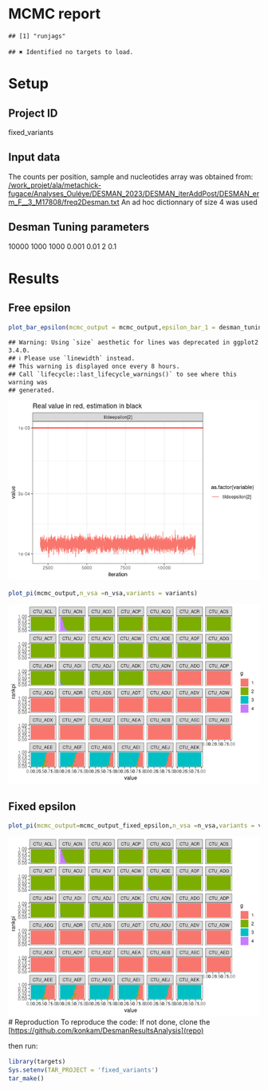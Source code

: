 MCMC report
================

    ## [1] "runjags"

    ## ✖ Identified no targets to load.

# Setup

## Project ID

fixed_variants

## Input data

The counts per position, sample and nucleotides array was obtained from:
[/work_projet/ala/metachick-fugace/Analyses_Ouléye/DESMAN_2023/DESMAN_iterAddPost/DESMAN_erm_F\_\_3_M17808/freq2Desman.txt]()
An ad hoc dictionnary of size 4 was used

## Desman Tuning parameters

10000
1000
1000
0.001
0.01
2
0.1

# Results

## Free epsilon

``` r
plot_bar_epsilon(mcmc_output = mcmc_output,epsilon_bar_1 = desman_tuning_parameters$epsilon_bar_1)
```

    ## Warning: Using `size` aesthetic for lines was deprecated in ggplot2 3.4.0.
    ## ℹ Please use `linewidth` instead.
    ## This warning is displayed once every 8 hours.
    ## Call `lifecycle::last_lifecycle_warnings()` to see where this warning was
    ## generated.

![](fixed_variants_files/figure-gfm/unnamed-chunk-4-1.png)<!-- -->

``` r
plot_pi(mcmc_output,n_vsa =n_vsa,variants = variants)
```

![](fixed_variants_files/figure-gfm/unnamed-chunk-4-2.png)<!-- -->

## Fixed epsilon

``` r
plot_pi(mcmc_output=mcmc_output_fixed_epsilon,n_vsa =n_vsa,variants = variants )
```

![](fixed_variants_files/figure-gfm/unnamed-chunk-5-1.png)<!-- --> \#
Reproduction To reproduce the code: If not done, clone the
[https://github.com/konkam/DesmanResultsAnalysis](repo)

then run:

``` r
library(targets)
Sys.setenv(TAR_PROJECT = 'fixed_variants')
tar_make()
```

